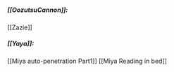 ##### [[OozutsuCannon]]:
[[Zazie]]
##### [[Yaya]]:
[[Miya auto-penetration Part1]]
[[Miya Reading in bed]]

